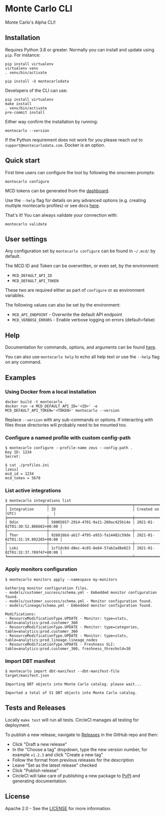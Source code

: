 # Monte Carlo CLI

Monte Carlo's Alpha CLI!

## Installation

Requires Python 3.8 or greater. Normally you can install and update using `pip`. For instance:

```shell
pip install virtualenv
virtualenv venv
. venv/bin/activate

pip install -U montecarlodata
```

Developers of the CLI can use:

```shell
pip install virtualenv
make install
. venv/bin/activate
pre-commit install
```

Either way confirm the installation by running:

```shell
montecarlo --version
```

If the Python requirement does not work for you please reach out to `support@montecarlodata.com`. Docker is an option.

## Quick start

First time users can configure the tool by following the onscreen prompts:

```shell
montecarlo configure
```

MCD tokens can be generated from the [dashboard](https://getmontecarlo.com/get-token).

Use the `--help` flag for details on any advanced options (e.g. creating multiple montecarlo profiles) or
see docs [here][cli-docs].

That's it! You can always validate your connection with:

```shell
montecarlo validate
```

## User settings

Any configuration set by `montecarlo configure` can be found in `~/.mcd/` by default.

The MCD ID and Token can be overwritten, or even set, by the environment:

- `MCD_DEFAULT_API_ID`
- `MCD_DEFAULT_API_TOKEN`

These two are required either as part of `configure` or as environment variables.

The following values can also be set by the environment:

- `MCD_API_ENDPOINT` - Overwrite the default API endpoint
- `MCD_VERBOSE_ERRORS` - Enable verbose logging on errors (default=false)

## Help

Documentation for commands, options, and arguments can be found [here][cli-docs].

You can also use `montecarlo help` to echo all help text or use the `--help` flag on any command.

## Examples

### Using Docker from a local installation

```shell
docker build -t montecarlo .
docker run -e MCD_DEFAULT_API_ID='<ID>' -e MCD_DEFAULT_API_TOKEN='<TOKEN>' montecarlo --version
```

Replace `--version` with any sub-commands or options. If interacting with files those directories will probably need to be mounted too.

### Configure a named profile with custom config-path

```shell
$ montecarlo configure --profile-name zeus --config-path .
Key ID: 1234
Secret:

$ cat ./profiles.ini
[zeus]
mcd_id = 1234
mcd_token = 5678
```

### List active integrations

```shell
$ montecarlo integrations list
╒══════════════════╤══════════════════════════════════════╤══════════════════════════════════╕
│ Integration      │ ID                                   │ Created on (UTC)                 │
╞══════════════════╪══════════════════════════════════════╪══════════════════════════════════╡
│ Odin             │ 58005657-2914-4701-9a11-260ac425b14e │ 2021-01-02T01:30:52.806602+00:00 │
├──────────────────┼──────────────────────────────────────┼──────────────────────────────────┤
│ Thor             │ 926816bd-ab17-4f95-a953-fa14482c59de │ 2021-01-02T01:31:19.892205+00:00 │
├──────────────────┼──────────────────────────────────────┼──────────────────────────────────┤
│ Loki             │ 1cf1dc0d-d8ec-4c85-8e64-57ab2ad8e023 │ 2021-01-02T01:32:37.709747+00:00 │
╘══════════════════╧══════════════════════════════════════╧══════════════════════════════════╛
```

### Apply monitors configuration

```shell
$ montecarlo monitors apply --namespace my-monitors

Gathering monitor configuration files.
- models/customer_success/schema.yml - Embedded monitor configuration found.
- models/customer_success/schema.yml - Monitor configuration found.
- models/lineage/schema.yml - Embedded monitor configuration found.

Modifications:
- ResourceModificationType.UPDATE - Monitor: type=stats, table=analytics:prod.customer_360
- ResourceModificationType.UPDATE - Monitor: type=categories, table=analytics:prod.customer_360
- ResourceModificationType.UPDATE - Monitor: type=stats, table=analytics:prod_lineage.lineage_nodes
- ResourceModificationType.UPDATE - Freshness SLI: table=analytics:prod.customer_360, freshness_threshold=30
```

### Import DBT manifest

```shell
$ montecarlo import dbt-manifest --dbt-manifest-file target/manifest.json

Importing DBT objects into Monte Carlo catalog. please wait...

Imported a total of 51 DBT objects into Monte Carlo catalog.
```

## Tests and Releases

Locally `make test` will run all tests. CircleCI manages all testing for deployment.

To publish a new release, navigate to [Releases](https://github.com/monte-carlo-data/cli/releases) in the GitHub repo and then:
- Click "Draft a new release"
- In the "Choose a tag" dropdown, type the new version number, for example `v1.2.3` and click "Create a new tag"
- Follow the format from previous releases for the description
- Leave "Set as the latest release" checked
- Click "Publish release"
- CircleCI will take care of publishing a new package to [PyPI](https://pypi.org/project/montecarlodata/) and generating documentation.

## License

Apache 2.0 - See the [LICENSE](http://www.apache.org/licenses/LICENSE-2.0) for more information.

[cli-docs]: https://clidocs.getmontecarlo.com/
